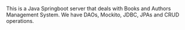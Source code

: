 This is a Java Springboot server that deals with Books and Authors Management System.
We have DAOs, Mockito, JDBC, JPAs and CRUD operations.
